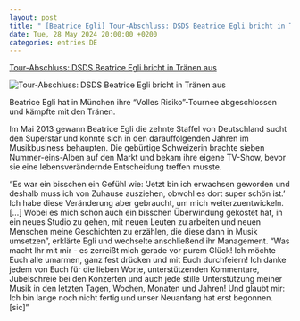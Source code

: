 ```yaml
---
layout: post
title: " [Beatrice Egli] Tour-Abschluss: DSDS Beatrice Egli bricht in Tränen aus"
date: Tue, 28 May 2024 20:00:00 +0200
categories: entries DE
---
```

[Tour-Abschluss: DSDS Beatrice Egli bricht in Tränen aus](https://www.bigfm.de/nachrichten/musiknews/tour-abschluss-dsds-beatrice-egli-bricht-in-traenen-aus)

![Tour-Abschluss: DSDS Beatrice Egli bricht in Tränen aus](https://image.atsw.de/atsw/production/2024-05/beatrice_egli.jpg?h=&rect=600%2C0%2C1185%2C889&w=625)

Beatrice Egli hat in München ihre “Volles Risiko”-Tournee abgeschlossen und kämpfte mit den Tränen.

Im Mai 2013 gewann Beatrice Egli die zehnte Staffel von Deutschland sucht den Superstar und konnte sich in den darauffolgenden Jahren im Musikbusiness behaupten. Die gebürtige Schweizerin brachte sieben Nummer-eins-Alben auf den Markt und bekam ihre eigene TV-Show, bevor sie eine lebensverändernde Entscheidung treffen musste.

“Es war ein bisschen ein Gefühl wie: ‘Jetzt bin ich erwachsen geworden und deshalb muss ich von Zuhause ausziehen, obwohl es dort super schön ist.’ Ich habe diese Veränderung aber gebraucht, um mich weiterzuentwickeln. […] Wobei es mich schon auch ein bisschen Überwindung gekostet hat, in ein neues Studio zu gehen, mit neuen Leuten zu arbeiten und neuen Menschen meine Geschichten zu erzählen, die diese dann in Musik umsetzen”, erklärte Egli und wechselte anschließend ihr Management. “Was macht Ihr mit mir - es zerreißt mich gerade vor purem Glück! Ich möchte Euch alle umarmen, ganz fest drücken und mit Euch durchfeiern! Ich danke jedem von Euch für die lieben Worte, unterstützenden Kommentare, Jubelschreie bei den Konzerten und auch jede stille Unterstützung meiner Musik in den letzten Tagen, Wochen, Monaten und Jahren! Und glaubt mir: Ich bin lange noch nicht fertig und unser Neuanfang hat erst begonnen. [sic]”

